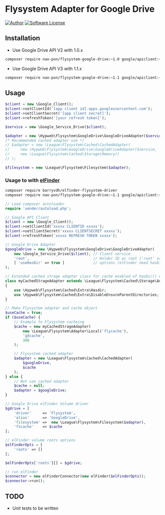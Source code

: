 # Flysystem Adapter for Google Drive

[![Author](https://img.shields.io/badge/author-nao--pon%20hypweb-blue.svg?style=flat)](http://xoops.hypweb.net/)
[![Software License](https://img.shields.io/badge/license-MIT-brightgreen.svg?style=flat-square)](LICENSE)


## Installation

- Use Google Drive API V2 with 1.0.x
```bash
composer require nao-pon/flysystem-google-drive:~1.0 google/apiclient:~1
```
- Use Google Drive API V3 with 1.1.x
```bash
composer require nao-pon/flysystem-google-drive:~1.1 google/apiclient:~2.0@rc
```

## Usage

```php
$client = new \Google_Client();
$client->setClientId('[app client id].apps.googleusercontent.com');
$client->setClientSecret('[app client secret]');
$client->refreshToken('[your refresh token]');

$service = new \Google_Service_Drive($client);

$adapter = new \Hypweb\Flysystem\GoogleDrive\GoogleDriveAdapter($service, '['root' or folder ID]');
/* Recommended cached adapter use */
// $adapter = new \League\Flysystem\Cached\CachedAdapter(
//     new \Hypweb\Flysystem\GoogleDrive\GoogleDriveAdapter($service, '['root' or folder ID]'),
//     new \League\Flysystem\Cached\Storage\Memory()
// );

$filesystem = new \League\Flysystem\Filesystem($adapter);
```

### Usage to with [elFinder](https://github.com/Studio-42/elFinder)

```bash
composer require barryvdh/elfinder-flysystem-driver
composer require nao-pon/flysystem-google-drive:~1.1 google/apiclient:~2.0@rc
```

```php
// Load composer autoloader
require 'vender/autoload.php';

// Google API Client
$client = new \Google_Client();
$client->setClientId('xxxxx CLIENTID xxxxx');
$client->setClientSecret('xxxxx CLIENTSECRET xxxxx');
$client->refreshToken('xxxxx REFRESH TOKEN xxxxx');

// Google Drive Adapter
$googleDrive = new \Hypweb\Flysystem\GoogleDrive\GoogleDriveAdapter(
	new \Google_Service_Drive($client), // Client service
	'root',                             // Holder ID as root ('root' or Holder ID)
	[ 'useHasDir' => true ]             // options (elFinder need hasDir method)
);

// Extended cached strage adapter class for cache enabled of hasDir() method
class myCachedStrageAdapter extends \League\Flysystem\Cached\Storage\Adapter
{
    use \Hypweb\Flysystem\Cached\Extra\Hasdir;
    use \Hypweb\Flysystem\Cached\Extra\DisableEnsureParentDirectories;
}

// Make Flysystem adapter and cache object
$useCache = true;
if ($useCache) {
	// Example to Flysystem cacheing
	$cache = new myCachedStrageAdapter(
		new \League\Flysystem\Adapter\Local('flycache'),
		'gdcache',
		300
	);

	// Flysystem cached adapter
	$adapter = new \League\Flysystem\Cached\CachedAdapter(
		$googleDrive,
		$cache
	);
} else {
	// Not use cached adapter
	$cache = null;
	$adapter = $googleDrive;
}

// Google Drive elFinder Volume driver
$gdrive = [
    'driver'     => 'Flysystem',
    'alias'      => 'GoogleDrive',
    'filesystem' =>  new \League\Flysystem\Filesystem($adapter),
    'fscache'    => $cache
];

// elFinder volume roots options
$elFinderOpts = [
	'roots' => []
];

$elFinderOpts['roots'][] = $gdrive;

// run elFinder
$connector = new elFinderConnector(new elFinder($elFinderOpts));
$connector->run();
```

## TODO

* Unit tests to be written
